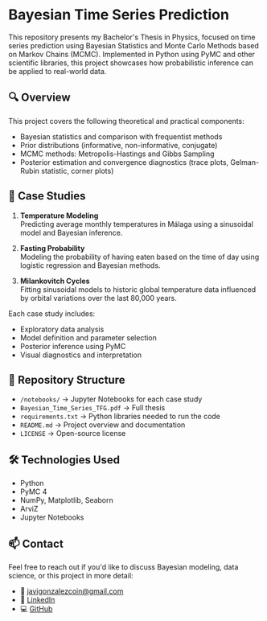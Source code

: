 # Bayesian Time Series Prediction

This repository presents my Bachelor's Thesis in Physics, focused on time series prediction using Bayesian Statistics and Monte Carlo Methods based on Markov Chains (MCMC). Implemented in Python using PyMC and other scientific libraries, this project showcases how probabilistic inference can be applied to real-world data.

## 🔍 Overview

This project covers the following theoretical and practical components:

- Bayesian statistics and comparison with frequentist methods  
- Prior distributions (informative, non-informative, conjugate)  
- MCMC methods: Metropolis-Hastings and Gibbs Sampling  
- Posterior estimation and convergence diagnostics (trace plots, Gelman-Rubin statistic, corner plots)

## 🧪 Case Studies

1. **Temperature Modeling**  
   Predicting average monthly temperatures in Málaga using a sinusoidal model and Bayesian inference.

2. **Fasting Probability**  
   Modeling the probability of having eaten based on the time of day using logistic regression and Bayesian methods.

3. **Milankovitch Cycles**  
   Fitting sinusoidal models to historic global temperature data influenced by orbital variations over the last 80,000 years.

Each case study includes:
- Exploratory data analysis  
- Model definition and parameter selection  
- Posterior inference using PyMC  
- Visual diagnostics and interpretation

## 📁 Repository Structure

- `/notebooks/` → Jupyter Notebooks for each case study  
- `Bayesian_Time_Series_TFG.pdf`  → Full thesis  
- `requirements.txt` → Python libraries needed to run the code  
- `README.md` → Project overview and documentation  
- `LICENSE` → Open-source license

## 🛠 Technologies Used

- Python  
- PyMC 4  
- NumPy, Matplotlib, Seaborn  
- ArviZ  
- Jupyter Notebooks

## 📫 Contact

Feel free to reach out if you'd like to discuss Bayesian modeling, data science, or this project in more detail:

- 📧 javigonzalezcoin@gmail.com  
- 💼 [LinkedIn](https://www.linkedin.com/in/javier-jes%C3%BAs-gonz%C3%A1lez-moreno-96a3472b8/)
- 💻 [GitHub](https://github.com/javigonzalez20)
